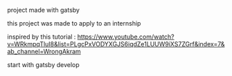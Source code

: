project made with gatsby

this project was made to apply to an internship

inspired by this tutorial : https://www.youtube.com/watch?v=WRkmpqTluI8&list=PLgcPxVODYXGJS6iqdZe1LUUW9iXS7ZGrf&index=7&ab_channel=WrongAkram

start with gatsby develop
